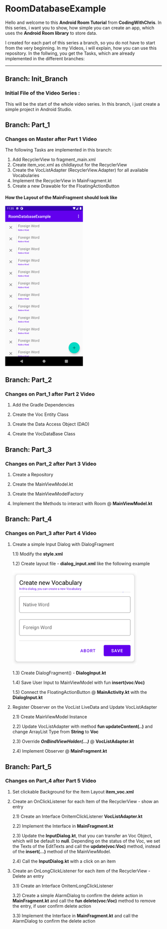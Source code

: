 # RoomDatabaseExample
Hello and welcome to this **Android Room Tutorial** from **CodingWithChris**. In this series, i want you to show, how simple you can create an app, which uses the **Android Room library** to store data.

I created for each part of this series a branch, so you do not have to start from the very beginning. In my Videos, i will explain, how you can use this repository. In the follwing, you get the Tasks, which are already implemented in the different branches:
___
## Branch: Init_Branch
### Initial File of the Video Series :
This will be the start of the whole video series. In this branch, i just create a simple project in Android Studio.

## Branch: Part_1
### Changes on Master after Part 1 Video
The following Tasks are implemented in this branch:
1) Add RecyclerView to fragment_main.xml
2) Create item_voc.xml as childlayout for the RecyclerView
3) Create the VocListAdapter (RecyclerView.Adapter) for all available Vocabularies
4) Implement the RecyclerView in MainFragment.kt
5) Create a new Drawable for the FloatingActionButton

#### How the Layout of the MainFragment should look like
<img src="https://github.com/ChrisRoh92/RoomDatabaseExample/blob/Part_1/screenshot/MainFragment_Preview.png?raw=true" width="250">

## Branch: Part_2
### Changes on Part_1 after Part 2 Video
1) Add the Gradle Dependencies

2) Create the Voc Entity Class

3) Create the Data Access Object (DAO)

4) Create the VocDataBase Class

## Branch: Part_3
### Changes on Part_2 after Part 3 Video
1) Create a Repository

2) Create the MainViewModel.kt

3) Create the MainViewModelFactory

4) Implement the Methods to interact with Room @ **MainViewModel.kt**

## Branch: Part_4
### Changes on Part_3 after Part 4 Video
1) Create a simple Input Dialog with DialogFragment

    1.1) Modify the **style.xml**

    1.2) Create layout file - **dialog_input.xml** like the following example
    
    <img src="https://github.com/ChrisRoh92/RoomDatabaseExample/blob/Part_4/screenshot/InputDialog.PNG?raw=true" width=400>
    
    1.3) Create DialogFragment() - **DialogInput.kt**
    
    1.4) Save User Input to MainViewModel with fun **insert(voc:Voc)**   
    
    1.5) Connect the FloatingActionButton @ **MainActivity.kt** with the **DialogInput.kt**


2) Register Observer on the VocList LiveData and Update VocListAdapter
    
    2.1) Create MainViewModel Instance
    
    2.2) Update VocListAdapter with method **fun updateContent(..)** and change ArrayList Type from **String** to **Voc**
    
    2.3) Override ***OnBindViewHolder(...)*** @ **VocListAdapter.kt**
    
    2.4) Implement Observer @ **MainFragment.kt**

## Branch: Part_5
### Changes on Part_4 after Part 5 Video
1) Set clickable Background for the Item Layout **item_voc.xml**

2) Create an OnClickListener for each Item of the RecyclerView - show an entry
  
    2.1) Create an Interface OnItemClickListener **VocListAdapter.kt**
  
    2.2) Implement the Interface in **MainFragment.kt**
  
    2.3) Update the **InputDialog.kt**, that you can transfer an Voc Object, which will be default to **null**. Depending on the status of the Voc, we set the Texts of the EditTexts and call the **update(voc:Voc)** method, instead of the **insert(...)** method of the MainViewModel.
  
    2.4) Call the **InputDialog.kt** with a click on an item

3) Create an OnLongClickListener for each item of the RecyclerView - Delete an entry

    3.1) Create an Interface OnItemLongClickListener
  
    3.2) Create a simple AlarmDialog to confirm the delete action in **MainFragment.kt** and call the **fun delete(voc:Voc)** method to remove the entry, if user confirm delete  action
    
    3.3) Implement the Interface in **MainFragment.kt** and call the AlarmDialog to confirm the delete action
